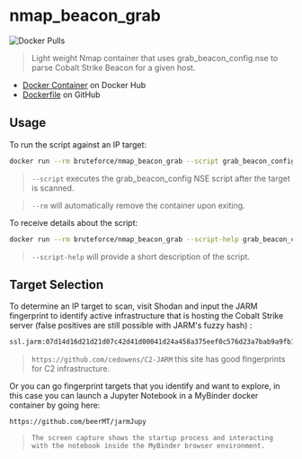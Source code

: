 # nmap_beacon_grab

![Docker Pulls](https://img.shields.io/docker/pulls/bruteforce/nmap_beacon_grab.svg)

> Light weight Nmap container that uses grab_beacon_config.nse to parse Cobalt Strike Beacon for a given host.

- [Docker Container](https://hub.docker.com/r/bruteforce/nmap_beacon_grab) on Docker Hub
- [Dockerfile](https://github.com/beerMT/dockerfiles/blob/main/nmap_CSbeacon_grab/nmap_beacon_grab.Dockerfile) on GitHub

## Usage

To run the script against an IP target:
```bash
docker run --rm bruteforce/nmap_beacon_grab --script grab_beacon_config -Pn <target>
```
> `--script` executes the grab_beacon_config NSE script after the target is scanned.

> `--rm` will automatically remove the container upon exiting.

To receive details about the script:
```bash
docker run --rm bruteforce/nmap_beacon_grab --script-help grab_beacon_config
```

> `--script-help` will provide a short description of the script.


## Target Selection

To determine an IP target to scan, visit Shodan and input the JARM fingerprint to identify active infrastructure that is hosting the Cobalt Strike server (false positives are still possible with JARM's fuzzy hash) :

```bash
ssl.jarm:07d14d16d21d21d07c42d41d00041d24a458a375eef0c576d23a7bab9a9fb1
```
> `https://github.com/cedowens/C2-JARM` this site has good fingerprints for C2 infrastructure.

Or you can go fingerprint targets that you identify and want to explore, in this case you can launch a Jupyter Notebook in a MyBinder docker container by going here:

```bash
https://github.com/beerMT/jarmJupy
```
> `The screen capture shows the startup process and interacting with the notebook inside the MyBinder browser environment.`
